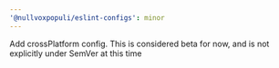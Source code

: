 ```yaml
---
'@nullvoxpopuli/eslint-configs': minor
---
```


Add crossPlatform config. This is considered beta for now, and is not explicitly under SemVer at this time
